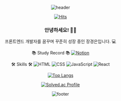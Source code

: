<div align=center>

![header](https://capsule-render.vercel.app/api?type=waving&color=0:22a6b3,100:7ed6df&height=200&section=header&text=Jang%20Kyung-eun&desc=JKyEun&descAlign=83&descAlignY=50&descSize=23&animation=fadeIn&fontSize=70&fontAlign=65&fontAlignY=30&fontColor=ecf0f1)

[![Hits](https://hits.seeyoufarm.com/api/count/incr/badge.svg?url=https%3A%2F%2Fgithub.com%2FJKyEun&count_bg=%237ED6DF&title_bg=%23686DE0&icon=github.svg&icon_color=%23FFFFFF&title=hits&edge_flat=false)](https://github.com/JKyEun)
  
### 안녕하세요! 🙇‍♂
프론트엔드 개발자를 꿈꾸며 꾸준히 성장 중인 장경은입니다. 💻

📚 Study Record 📚
[![Notion](https://img.shields.io/badge/Notion-000000?style=flat&logo=Notion&logoColor=white)](https://synonymous-island-173.notion.site/Kyung-Eun-s-Study-Note-0740f1d7a11947b19dd516b01b07fd21)

🛠 Skills 🛠
![HTML](https://img.shields.io/badge/HTML5-E34F26?style=flat&logo=HTML5&logoColor=white) ![CSS](https://img.shields.io/badge/CSS3-1572B6?style=flat&logo=CSS3&logoColor=white) ![JavaScript](https://img.shields.io/badge/JavaScript-F7DF1E?style=flat&logo=JavaScript&logoColor=black) ![React](https://img.shields.io/badge/React-61DAFB?style=flat&logo=React&logoColor=black)

[![Top Langs](https://github-readme-stats.vercel.app/api/top-langs/?username=JKyEun&langs_count=8)](https://github.com/JKyEun/github-readme-stats)

[![Solved.ac Profile](http://mazassumnida.wtf/api/v2/generate_badge?boj=j56237)](https://solved.ac/j56237/)

![footer](https://capsule-render.vercel.app/api?&type=waving&color=0:22a6b3,100:7ed6df&height=110&section=footer)

</div>
